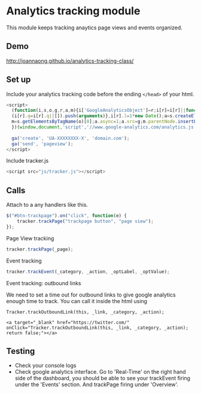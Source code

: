# Analytics tracking module

This module keeps tracking anaytics page views and events organized.

## Demo
http://joannaong.github.io/analytics-tracking-class/

## Set up
Include your analytics tracking code before the ending ```</head>``` of your html.

```javascript
<script>
  (function(i,s,o,g,r,a,m){i['GoogleAnalyticsObject']=r;i[r]=i[r]||function(){
  (i[r].q=i[r].q||[]).push(arguments)},i[r].l=1*new Date();a=s.createElement(o),
  m=s.getElementsByTagName(o)[0];a.async=1;a.src=g;m.parentNode.insertBefore(a,m)
  })(window,document,'script','//www.google-analytics.com/analytics.js','ga');
 
  ga('create', 'UA-XXXXXXXX-X', 'domain.com');
  ga('send', 'pageview');
</script>
```

Include tracker.js
```javascript
<script src="js/tracker.js"></script>
```

## Calls
Attach to a any handlers like this. 

```javascript
$("#btn-trackpage").on("click", function(e) {
	tracker.trackPage("trackpage button", "page view");
});
```

Page View tracking
```javascript
tracker.trackPage(_page);
```

Event tracking
```javascript
tracker.trackEvent(_category, _action, _optLabel, _optValue);
```

Event tracking: outbound links

We need to set a time out for outbound links to give google analytics enough time to track.
You can call it inside the html using 
```
Tracker.trackOutboundLink(this, _link, _category, _action);

<a target="_blank" href="https://twitter.com/" onClick="Tracker.trackOutboundLink(this, _link, _category, _action); return false;"></a>
```

## Testing
- Check your console logs
- Check google analytics interface. Go to 'Real-Time' on the right hand side of the dashboard, you should be able to see your trackEvent firing under the 'Events' section. And trackPage firing under 'Overview'.